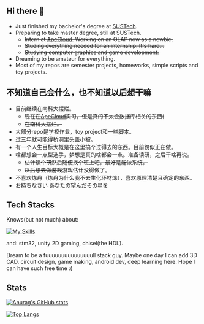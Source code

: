 ## Hi there 👋

- Just finished my bachelor's degree at [SUSTech](https://www.sustech.edu.cn/en/).
- Preparing to take master degree, still at SUSTech. 
  - ~~Intern at [ApeCloud](https://github.com/apecloud). Working on an OLAP now as a newbie.~~
  - ~~Studing everything needed for an internship. It's hard...~~
  - ~~Studying computer graphics and game development.~~
- Dreaming to be amateur for everything.
- Most of my repos are semester projects, homeworks, simple scripts and toy projects.

## 不知道自己会什么，也不知道以后想干嘛

- 目前继续在南科大摆烂。
  - ~~现在在[ApeCloud](https://github.com/apecloud)实习，但是真的不太会数据库相关的东西(~~
  - ~~在南科大摆烂。~~ 
- 大部分repo是学校作业，toy project和一些脚本。
- 过三年就可能得桥洞里头盖小被。
- 有一个人生目标大概是在这里搞个过得去的东西。目前貌似正在做。
- 啥都想会一点型选手，梦想是真的啥都会一点。准备读研，之后干啥再说。
  - ~~估计读个研然后随便找个班上吧。最好是能做系统。~~
  - ~~以后想去做游戏~~游戏估计没得做了。
- 不喜欢炼丹（炼丹为什么我不去生化环材炼），喜欢原理清楚且确定的东西。
- お持ちなさい あなたの望んだその星を

## Tech Stacks

Knows(but not much) about:

[![My Skills](https://skillicons.dev/icons?i=c,cpp,py,java,rust,html,css,js,vue,mysql,php,git)](https://skillicons.dev)

and: stm32, unity 2D gaming, chisel(the HDL).

Dream to be a fuuuuuuuuuuuuuuull stack guy. Maybe one day I can add 3D CAD, circuit design, game making, android dev, deep learning here. Hope I can have such free time :(

## Stats

[![Anurag's GitHub stats](https://github-readme-stats.vercel.app/api?username=Fros1er)](https://github.com/anuraghazra/github-readme-stats)

[![Top Langs](https://github-readme-stats.vercel.app/api/top-langs/?username=Fros1er&layout=compact&hide=vhdl,verilog,systemverilog,assembly,plpgsql&exclude_repo=SUSTech-CS301-xiaotiancai-not-watch)](https://github.com/anuraghazra/github-readme-stats)
